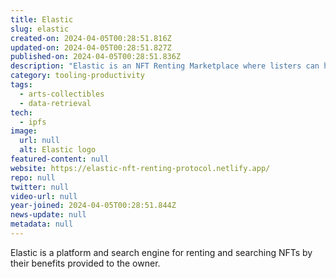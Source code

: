 ```yaml
---
title: Elastic
slug: elastic
created-on: 2024-04-05T00:28:51.816Z
updated-on: 2024-04-05T00:28:51.827Z
published-on: 2024-04-05T00:28:51.836Z
description: "Elastic is an NFT Renting Marketplace where listers can highlight the benefits gained from renting their NFT."
category: tooling-productivity
tags:
  - arts-collectibles
  - data-retrieval
tech:
  - ipfs
image:
  url: null
  alt: Elastic logo
featured-content: null
website: https://elastic-nft-renting-protocol.netlify.app/
repo: null
twitter: null
video-url: null
year-joined: 2024-04-05T00:28:51.844Z
news-update: null
metadata: null
---
```


Elastic is a platform and search engine for renting and searching NFTs by their benefits provided to the owner.
